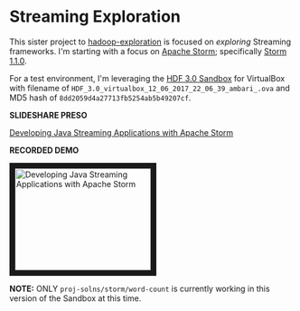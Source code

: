 # Streaming Exploration

This sister project to [hadoop-exploration](https://github.com/lestermartin/hadoop-exploration "hadoop-exploration") is focused on *exploring* Streaming frameworks.  I'm starting with a focus on [Apache Storm](http://storm.apache.org "Storm"); specifically [Storm 1.1.0](http://storm.apache.org/releases/1.1.0/index.html "Storm 1.1.0").

For a test environment, I'm leveraging the [HDF 3.0 Sandbox](https://hortonworks.com/downloads/#sandbox "HDF Sandbox") for VirtualBox with filename of `HDF_3.0_virtualbox_12_06_2017_22_06_39_ambari_.ova` and MD5 hash of `8dd2059d4a27713fb5254ab5b49207cf`.


**SLIDESHARE PRESO**

[Developing Java Streaming Applications with Apache Storm](https://www.slideshare.net/lestermartin/developing-java-streaming-applications-with-apache-storm "Developing Java Streaming Applications with Apache Storm")

**RECORDED DEMO**

<a href="http://www.youtube.com/watch?feature=player_embedded&v= qePLLergwVM" target="_blank"><img src="http://img.youtube.com/vi/qePLLergwVM/0.jpg" 
alt="Developing Java Streaming Applications with Apache Storm" width="240" height="180" border="10" /></a>


__NOTE:__ ONLY `proj-solns/storm/word-count` is currently working in this version of the Sandbox at this time.